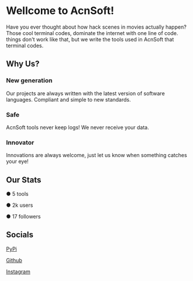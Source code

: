 # Wellcome to AcnSoft!

Have you ever thought about how hack scenes in movies actually happen? Those cool terminal codes, dominate the internet with one line of code. things don't work like that, but we write the tools used in AcnSoft that terminal codes.

## Why Us?

### New generation
Our projects are always written with the latest version of software languages. Compliant and simple to new standards.

### Safe
AcnSoft tools never keep logs! We never receive your data.

### Innovator
Innovations are always welcome, just let us know when something catches your eye!

## Our Stats
● 5 tools

● 2k users

● 17 followers

## Socials

<a href="https://pypi.org/user/AcnSoft/">PyPi</a>

<a href="https://github.com/acnsoft">Github</a>

<a href="https://instagram.com/acnsoft">Instagram</a>
